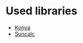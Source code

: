 # Used libraries
* [Konva](https://github.com/konvajs/konva)
* [Suncalc](https://github.com/mourner/suncalc)
